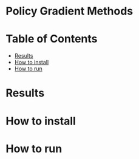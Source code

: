 # Policy Gradient Methods
# Table of Contents

- [Results](#results)
- [How to install](#how-to-install)
- [How to run](#how-to-run)

# Results

# How to install

# How to run
